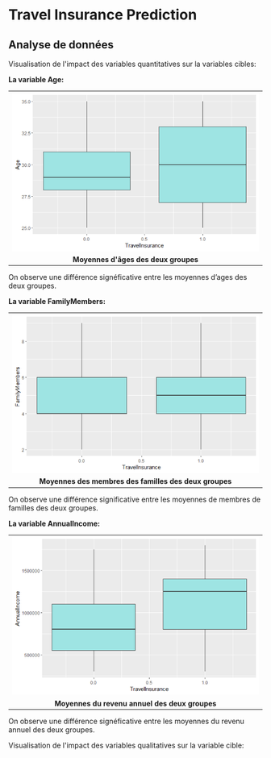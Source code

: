 # Travel Insurance Prediction
## Analyse de données
Visualisation de l'impact des variables quantitatives sur la variables cibles:

**La variable Age:**
<table>
  <tr>
    <td align="center">
      <img src="Age.png" alt="Image" style="width:100%;">
    </td>
  </tr>
  <tr>
    <td align="center">
      <strong>Moyennes d'âges des deux groupes</strong>
    </td>
  </tr>
</table>
On observe une différence signéficative entre les moyennes d’ages des deux groupes.

**La variable FamilyMembers:**
<table>
  <tr>
    <td align="center">
      <img src="FamilyMembers.png" alt="Image" style="width:100%;">
    </td>
  </tr>
  <tr>
    <td align="center">
      <strong>Moyennes des membres des familles des deux groupes</strong>
    </td>
  </tr>
</table>
On observe une différence significative entre les moyennes de membres de familles des deux groupes.


**La variable AnnualIncome:**
<table>
  <tr>
    <td align="center">
      <img src="annualincome.png" alt="Image" style="width:100%;">
    </td>
  </tr>
  <tr>
    <td align="center">
      <strong>Moyennes du revenu annuel des deux groupes</strong>
    </td>
  </tr>
</table>
On observe une différence signéficative entre les moyennes du revenu annuel des deux groupes.

Visualisation de l'impact des variables qualitatives sur la variable cible:
